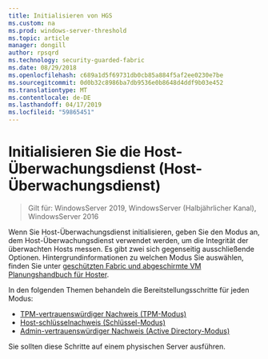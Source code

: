 ```yaml
---
title: Initialisieren von HGS
ms.custom: na
ms.prod: windows-server-threshold
ms.topic: article
manager: dongill
author: rpsqrd
ms.technology: security-guarded-fabric
ms.date: 08/29/2018
ms.openlocfilehash: c689a1d5f69731db0cb85a884f5af2ee0230e7be
ms.sourcegitcommit: 0d0b32c8986ba7db9536e0b8648d4ddf9b03e452
ms.translationtype: MT
ms.contentlocale: de-DE
ms.lasthandoff: 04/17/2019
ms.locfileid: "59865451"
---
```

# <a name="initialize-the-host-guardian-service-hgs"></a>Initialisieren Sie die Host-Überwachungsdienst (Host-Überwachungsdienst)

>Gilt für: WindowsServer 2019, WindowsServer (Halbjährlicher Kanal), WindowsServer 2016

Wenn Sie Host-Überwachungsdienst initialisieren, geben Sie den Modus an, dem Host-Überwachungsdienst verwendet werden, um die Integrität der überwachten Hosts messen. Es gibt zwei sich gegenseitig ausschließende Optionen. Hintergrundinformationen zu welchen Modus Sie auswählen, finden Sie unter [geschützten Fabric und abgeschirmte VM Planungshandbuch für Hoster](guarded-fabric-planning-for-hosters.md).

In den folgenden Themen behandeln die Bereitstellungsschritte für jeden Modus:

- [TPM-vertrauenswürdiger Nachweis (TPM-Modus)](guarded-fabric-initialize-hgs-tpm-mode.md)
- [Host-schlüsselnachweis (Schlüssel-Modus)](guarded-fabric-initialize-hgs-key-mode.md)
- [Admin-vertrauenswürdiger Nachweis (Active Directory-Modus)](guarded-fabric-initialize-hgs-ad-mode.md)

Sie sollten diese Schritte auf einem physischen Server ausführen.